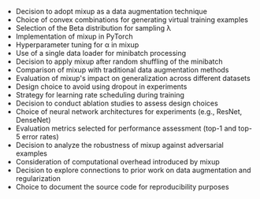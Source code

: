 - Decision to adopt mixup as a data augmentation technique
- Choice of convex combinations for generating virtual training examples
- Selection of the Beta distribution for sampling λ
- Implementation of mixup in PyTorch
- Hyperparameter tuning for α in mixup
- Use of a single data loader for minibatch processing
- Decision to apply mixup after random shuffling of the minibatch
- Comparison of mixup with traditional data augmentation methods
- Evaluation of mixup's impact on generalization across different datasets
- Design choice to avoid using dropout in experiments
- Strategy for learning rate scheduling during training
- Decision to conduct ablation studies to assess design choices
- Choice of neural network architectures for experiments (e.g., ResNet, DenseNet)
- Evaluation metrics selected for performance assessment (top-1 and top-5 error rates)
- Decision to analyze the robustness of mixup against adversarial examples
- Consideration of computational overhead introduced by mixup
- Decision to explore connections to prior work on data augmentation and regularization
- Choice to document the source code for reproducibility purposes